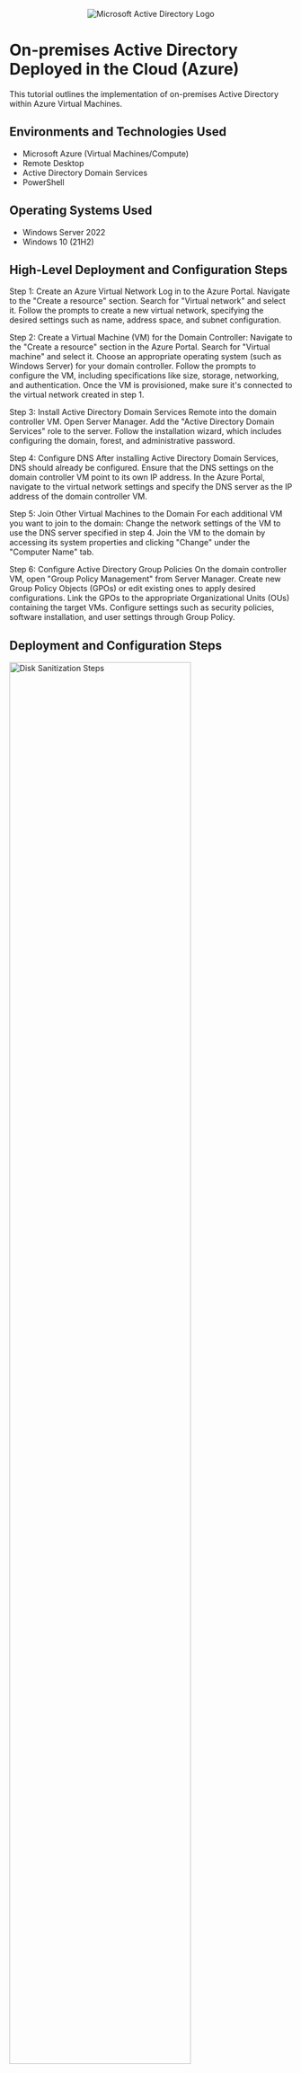 <p align="center">
<img src="https://i.imgur.com/pU5A58S.png" alt="Microsoft Active Directory Logo"/>
</p>

<h1>On-premises Active Directory Deployed in the Cloud (Azure)</h1>
This tutorial outlines the implementation of on-premises Active Directory within Azure Virtual Machines.<br />

<h2>Environments and Technologies Used</h2>

- Microsoft Azure (Virtual Machines/Compute)
- Remote Desktop
- Active Directory Domain Services
- PowerShell

<h2>Operating Systems Used </h2>

- Windows Server 2022
- Windows 10 (21H2)

<h2>High-Level Deployment and Configuration Steps</h2>

Step 1: Create an Azure Virtual Network
Log in to the Azure Portal.
Navigate to the "Create a resource" section.
Search for "Virtual network" and select it.
Follow the prompts to create a new virtual network, specifying the desired settings such as name, address space, and subnet configuration.

Step 2: Create a Virtual Machine (VM) for the Domain Controller:
Navigate to the "Create a resource" section in the Azure Portal.
Search for "Virtual machine" and select it.
Choose an appropriate operating system (such as Windows Server) for your domain controller.
Follow the prompts to configure the VM, including specifications like size, storage, networking, and authentication.
Once the VM is provisioned, make sure it's connected to the virtual network created in step 1.

Step 3: Install Active Directory Domain Services
Remote into the domain controller VM.
Open Server Manager.
Add the "Active Directory Domain Services" role to the server.
Follow the installation wizard, which includes configuring the domain, forest, and administrative password.

Step 4: Configure DNS
After installing Active Directory Domain Services, DNS should already be configured.
Ensure that the DNS settings on the domain controller VM point to its own IP address.
In the Azure Portal, navigate to the virtual network settings and specify the DNS server as the IP address of the domain controller VM.

Step 5: Join Other Virtual Machines to the Domain
For each additional VM you want to join to the domain:
Change the network settings of the VM to use the DNS server specified in step 4.
Join the VM to the domain by accessing its system properties and clicking "Change" under the "Computer Name" tab.

Step 6: Configure Active Directory Group Policies
On the domain controller VM, open "Group Policy Management" from Server Manager.
Create new Group Policy Objects (GPOs) or edit existing ones to apply desired configurations.
Link the GPOs to the appropriate Organizational Units (OUs) containing the target VMs.
Configure settings such as security policies, software installation, and user settings through Group Policy.

<h2>Deployment and Configuration Steps</h2>

<p>
<img src="https://i.postimg.cc/Fz1nk6GZ/temp-Image-ZJh7lu.avif" height="80%" width="80%" alt="Disk Sanitization Steps"/>
</p>
<p>
Step 1. Create a new Resource Group. Name it "RG-AD" and select region. Click "Review+Create".
</p>
<br />

<p>
<img src="https://i.postimg.cc/NMytsCr3/temp-Image-Tt3z8-G.avif" height="80%" width="80%" alt="Disk Sanitization Steps"/>
</p>
<p>
Step 2. Create a new virtual machine using the recently created Resource Group "RG-AD" and name it VM-DC1. Select the same region and select the image: Wnidows Server 2022.
</p>
<br />

<p>
<img src="https://i.postimg.cc/d3rKd76n/temp-Image-IMODk-H.avif" height="80%" width="80%" alt="Disk Sanitization Steps"/>
</p>
<p>
Step 3. Select a username and password and click "Review+Create".
</p>
<br />

<p>
<img src="https://i.postimg.cc/wx058Wkq/temp-Image-PPcu-ND.avif" height="80%" width="80%" alt="Disk Sanitization Steps"/>
<img src="https://i.postimg.cc/Dy0r2qCq/temp-Imagei-Cgpet.avif" height="80%" width="80%" alt="Disk Sanitization Steps"/>
</p>
<p>
Step 4. Create a second virtual machine using the "RG-AD" resource group and name it "Client 1" and use the image: Windows 10 Pro, Version 21H2.
</p>
<br />

<p>
<img src="https://i.postimg.cc/BQzxtXyR/temp-Imagev-Lem-IJ.avif" height="80%" width="80%" alt="Disk Sanitization Steps"/>
</p>
<p>
Step 5. Make sure that both virtual machines are using the same virtual networks (VNETs) by verifying in the virtual machine's networking tab. Both should be using the "VM-DC1-vnet" virtual network.
</p>
<br />

<p>
<img src="https://i.postimg.cc/3R9GhRmS/temp-Image7-Cg-Gr-Y.avif" height="80%" width="80%" alt="Disk Sanitization Steps"/>
</p>
<p>
Step 6. Select the virtual machine directory, select the domain controller virtual machine, "network settings" tab and then the network interface.
</p>
<br />

<p>
<img src="https://i.postimg.cc/BvTDhN6G/temp-Image-U9-Vtg-U.avif" height="80%" width="80%" alt="Disk Sanitization Steps"/>
</p>
<p>
Step 7. Select "ipconfig1" under the IP Configurations list. Under "Assignment", switch from "Dynamic" to "Static" and click "Save".
</p>
<br />

<p>
<img src="https://i.postimg.cc/FzRLH4x9/temp-Image-X1ua8-S.avif" height="80%" width="80%" alt="Disk Sanitization Steps"/>
</p>
<p>
Step 8. Connect to the virtual machine, "VM-DC1", using its public IP address and username/password.
</p>
<br />

<p>
<img src="https://i.postimg.cc/XqzyZz29/temp-Imagek-EY7-Sj.avif" height="80%" width="80%" alt="Disk Sanitization Steps"/>
</p>
<p>
Step 9. Search for Windows Defender Firewall with Advanced Security. Navigate to the Inbound Rules and search for both: Core Networking Diagnostics-ICMP Echo Request (ICMPv4-In)'s (the Private profile and Dynamic profile). Enable rules for both.
</p>
<br />

<p>
<img src="https://i.postimg.cc/sX3WbSQG/temp-Image-V6gp-Cn.avif" height="80%" width="80%" alt="Disk Sanitization Steps"/>
<img src="https://i.postimg.cc/1zhwcbyH/temp-Imagepf-Go-Cm.avif" height="80%" width="80%" alt="Disk Sanitization Steps"/>
</p>
<p>
Step 10. Open Server Manager. Select  "Add Roles and Features" and click "Next". Make sure Role-based/feature based installation is selected and click "Next" and "Next" once more. 
</p>
<br />

<p>
<img src="https://i.postimg.cc/G2brd9Xs/temp-Imagefn0-INs.avif" height="80%" width="80%" alt="Disk Sanitization Steps"/>
<img src="https://i.postimg.cc/B6N36sz7/temp-Imagej-Lv7l7.avif" height="80%" width="80%" alt="Disk Sanitization Steps"/>
<img src="https://i.postimg.cc/PJxjv9sX/temp-Imagej-JJkk7.avif" height="80%" width="80%" alt="Disk Sanitization Steps"/>
</p>
<p>
Step 11. Select "Active Directory Domain Services" and click "Add features". Continue with the default installation settings until the confirmation page and click "Install".
</p>
<br />

<p>
<img src="https://i.postimg.cc/1XwpwmxP/temp-Imagea-XTQJl.avif" height="80%" width="80%" alt="Disk Sanitization Steps"/>
</p>
<p>
Step 12. Click on the flag/yellow caution icon and click "Promote this server to a domain controller".
</p>
<br />

<p>
<img src="https://i.postimg.cc/Gh00Cqqs/temp-Image7-Cma0c.avif" height="80%" width="80%" alt="Disk Sanitization Steps"/>
</p>
<p>
Step 13. Select "Add a new forest" and choose a root domain name, "mydomain.com", and click "Next".
</p>
<br />

<p>
<img src="https://i.postimg.cc/CxLcT8Tq/temp-Imagely-Zla-B.avif" height="80%" width="80%" alt="Disk Sanitization Steps"/>
</p>
<p>
Step 14. Choose a password and click "Next" and continue with the default installation settinigs until the option to "Install" comes up.
</p>
<br />

<p>
<img src="https://i.postimg.cc/T1dDLrcj/temp-Image-X2-Df-Zk.avif" height="80%" width="80%" alt="Disk Sanitization Steps"/>
</p>
<p>
Step 15. Once Active Directory Domain Services is finished installing, the remote desktop connection will automatically sign out.
</p>
<br />

<p>
<img src="https://i.postimg.cc/pLXVZfwd/temp-Image-I7lw-Kv.avif" height="80%" width="80%" alt="Disk Sanitization Steps"/>
</p>
<p>
Step 16. Log into the domain controller virtual machine using the domain name chosen in step 13, followed by a backslash and the username selected for the domain controller virtual machine.
</p>
<br />

<p>
<img src="https://i.postimg.cc/TPSxWGqt/temp-Imagev-Nlm-Qf.avif" height="80%" width="80%" alt="Disk Sanitization Steps"/>
</p>
<p>
Step 17. On the Server Manager dashboard, select the Tools tab on the top right and select "Active Directory Users and Computers".
</p>
<br />

<p>
<img src="https://i.postimg.cc/tC7zBjh3/temp-Image-Odis-G0.avif" height="80%" width="80%" alt="Disk Sanitization Steps"/>
<img src="https://i.postimg.cc/mkpyTXG1/temp-Image-Lw-Bp-Ow.avif" height="80%" width="80%" alt="Disk Sanitization Steps"/>
</p>
<p>
Step 18. Right-click oon the newly created domain, "mydomain.com" and create two new folders; "Employees" and "Admins", by selecting "New" and then "Organizational Unit" within the Server Manager. 
</p>
<br />

<p>
<img src="https://i.postimg.cc/3wW4T8x1/temp-Imaged-Nxr-QI.avif" height="80%" width="80%" alt="Disk Sanitization Steps"/>
<img src="https://i.postimg.cc/m2XTGQ1x/temp-Image-ULKc-UV.avif" height="80%" width="80%" alt="Disk Sanitization Steps"/>
<img src="https://i.postimg.cc/SKGZwGjC/temp-Image-VEN0-RA.avif" height="80%" width="80%" alt="Disk Sanitization Steps"/>
</p>
<p>
Step 19. Right-click on the newly created folder, "Admins", select "New", then "User" annd create a new user. Choose a password and continue until the option to "Finish" appears.
</p>
<br />

<p>
<img src="https://i.postimg.cc/4ds33XJj/temp-Image-Wpmgfu.avif" height="80%" width="80%" alt="Disk Sanitization Steps"/>
<img src="https://i.postimg.cc/G22ZKfzH/temp-Image-M8-G0cg.avif" height="80%" width="80%" alt="Disk Sanitization Steps"/>
<img src="https://i.postimg.cc/htMn0VgZ/temp-Imagexa6-RTT.avif" height="80%" width="80%" alt="Disk Sanitization Steps"/>
<img src="https://i.postimg.cc/Kz3yFVTC/temp-Imagel-KHqrl.avif" height="80%" width="80%" alt="Disk Sanitization Steps"/>
</p>
<p>
Step 20. To make this new user an actual admin, right-click the name, select "Propereties", then the "Member-of" tab and select "Add". Type "Domain Admins", click "Ok" and click "Apply" and then "Ok" once more. 
</p>
<br />

<p>
<img src="https://i.postimg.cc/7YjC18HQ/temp-Image-Ti-P99-N.avif" height="80%" width="80%" alt="Disk Sanitization Steps"/>
</p>
<p>
Step 21. Logout of account and log back into the domain controller using the domain controller name plus the newly created admin user credentials. 
</p>
<br />

<p>
<img src="https://i.postimg.cc/yN17cvZb/temp-Image-F2-XLvf.avif" height="80%" width="80%" alt="Disk Sanitization Steps"/>
</p>
<p>
Step 22. Navigate back to the Azure portal and then to the domain controller virtual machine. 
</p>
<br />

<p>
<img src="https://i.postimg.cc/mDQxn9CH/temp-Imagea3-IOTb.avif" height="80%" width="80%" alt="Disk Sanitization Steps"/>
<img src="https://i.postimg.cc/v8tFLWQR/temp-Imagez-Wjep-B.avif" height="80%" width="80%" alt="Disk Sanitization Steps"/>
<img src="https://i.postimg.cc/d3BbsKWQ/temp-Image-Zh2-Jn-R.avif" height="80%" width="80%" alt="Disk Sanitization Steps"/>
<img src="https://i.postimg.cc/x8nrVd3F/temp-Imagewl0-Zqo.avif" height="80%" width="80%" alt="Disk Sanitization Steps"/>
</p>
<p>
Step 23. Navigate to the Client 1 virtual machine. Go to the networking section, click ono the network interface and then navigate to the "DNS Servers" section. Click on "Custom" and enter in the domain controller's private IP address from step 22. Click "Save". Restart Client 1 virtual machine from the portal. 
</p>
<br />

<p>
<img src="https://i.postimg.cc/RZHWgMXn/temp-Image-Wx8yqi.avif" height="80%" width="80%" alt="Disk Sanitization Steps"/>
</p>
<p>
Step 24. Navigate back to Remote Desktop Connection and log back into the Client 1 virtual machine using the original username/password.
</p>
<br />

<p>
<img src="https://i.postimg.cc/dVr8LmMX/temp-Imager-Jhs-JM.avif" height="80%" width="80%" alt="Disk Sanitization Steps"/>
<img src="https://i.postimg.cc/VNFnFfkW/temp-Image-Znsd-Bp.avif" height="80%" width="80%" alt="Disk Sanitization Steps"/>
<img src="https://i.postimg.cc/VNFnFfkW/temp-Image-Znsd-Bp.avif" height="80%" width="80%" alt="Disk Sanitization Steps"/>
<img src="https://i.postimg.cc/vBqnp091/temp-Imagex-Fr5-ZT.avif" height="80%" width="80%" alt="Disk Sanitization Steps"/>
<img src="https://i.postimg.cc/br4tvdmp/temp-Image-ROa1d-F.avif" height="80%" width="80%" alt="Disk Sanitization Steps"/>
<img src="https://i.postimg.cc/BZzDpw4k/temp-Image-L0-FAdi.avif" height="80%" width="80%" alt="Disk Sanitization Steps"/>
</p>
<p>
Step 25. Right-click the start menu and select "System". Click "Rename this PC" and then click "Change". Select "Domain" and enter the name of the root domain name created in step 13. Enter the admin user credentials created in step 19, "mydomain.com\george_admin". If done correctly, a message welcoming you to the new domain will pop up. The virtual machine will prompt for an automatically restart.
</p>
<br />

<p>
<img src="https://i.postimg.cc/y84LQNsM/temp-Image-Evwwz-F.avif" height="80%" width="80%" alt="Disk Sanitization Steps"/>
</p>
<p>
Step 26. Navigate to Remote Desktop Connection and log into the Client 1 virtual machine using the admin user credentials. 
</p>
<br />

<p>
<img src="https://i.postimg.cc/rpzgzRJt/temp-Image-BCj-ZZh.avif" height="80%" width="80%" alt="Disk Sanitization Steps"/>
<img src="https://i.postimg.cc/Vv9W2qY2/temp-Imagen-Xd-Djd.avif" height="80%" width="80%" alt="Disk Sanitization Steps"/>
<img src="https://i.postimg.cc/qR3LxfWJ/temp-Image2-AUzs-U.avif" height="80%" width="80%" alt="Disk Sanitization Steps"/>
<img src="https://i.postimg.cc/PJnM63km/temp-Imageo6-A5-OA.avif" height="80%" width="80%" alt="Disk Sanitization Steps"/>
</p>
<p>
Step 27. Right-click the start button, navigate to "System" and then to "Remote Desktop", click "Select users that can remotely access this PC". From here, click "Add" and type in "Domain Users" and click "Ok". This will allow all user accounts access to the domain controller.
</p>
<br />

<p>
<img src="https://i.postimg.cc/YCT8Gqyn/temp-Image-OYIf-Wi.avif" height="80%" width="80%" alt="Disk Sanitization Steps"/>
</p>
<p>
Step 28. Log into the domain controller virtual machine using the admin credentials.
</p>
<br />

<p>
<img src="https://i.postimg.cc/W3w7HmpC/temp-Image-Nr-YWo4.avif" height="80%" width="80%" alt="Disk Sanitization Steps"/>
</p>
<p>
Step 29. Search for "Windows PowerShell ISE", right-click the app and select "Run as administrator" to be able to create new user accounts.
</p>
<br />

<p>
<img src="https://i.postimg.cc/hj8f8p4z/temp-Images-DP2-Vk.avif" height="80%" width="80%" alt="Disk Sanitization Steps"/>
<img src="https://i.postimg.cc/Jzy0Y14W/temp-Image-Dvde-Hi.avif" height="80%" width="80%" alt="Disk Sanitization Steps"/>
</p>
<p>
Step 30. Within PowerShell ISE, click "New Script" and paste the script in <a href="https://github.com/nigelrue/Configure-Active-Directory-with-Azure/blob/main/PowerShell%20Script">THIS DOCUMENT</a> and click "Run Script". *(Make sure the organizational unit in script line #43 matches the same one created in step 18)*
</p>
<br />

<p>
<img src="https://i.postimg.cc/15bVQgdz/temp-Imageh8m2-M7.avif" height="80%" width="80%" alt="Disk Sanitization Steps"/>
</p>
<p>
Step 31. If done correctly, you should see the new user accounts being generated within Windows PowerShell.
</p>
<br />

<p>
<img src="https://i.postimg.cc/FFB7ydNx/temp-Image2-Oi-Wv-S.avif" height="80%" width="80%" alt="Disk Sanitization Steps"/>
</p>
<p>
Step 32. Within Server Manager, open "Active Directory Users and Computers".
</p>
<br />

<p>
<img src="https://i.postimg.cc/Fz71tmgc/temp-Imagez-Hv4um.avif" height="80%" width="80%" alt="Disk Sanitization Steps"/>
</p>
<p>
Step 33. Navigate to the "Employees" folder within the domain and observe the newly created user accounts.
</p>
<br />

<p>
<img src="https://i.postimg.cc/J7v2BLY2/temp-Image-Gse-MDQ.avif" height="80%" width="80%" alt="Disk Sanitization Steps"/>
<img src="https://i.postimg.cc/brWxWmby/temp-Image6-GCP4v.avif" height="80%" width="80%" alt="Disk Sanitization Steps"/>
</p>
<p>
Step 34. Select a random user, "bob.gog" and attempt to log into the Client 1 virtual machine using the password assigned to all accounts in the PowerShell script, "Password1".
</p>
<br />

<p>
<img src="https://i.postimg.cc/W3t5hWGV/temp-Image7a-Gbf-E.avif" height="80%" width="80%" alt="Disk Sanitization Steps"/>
</p>
<p>
Step 35. If the login is successful, then the creation of new users within Active Directory was succesful. 
</p>
<br />

<p>
<img src="https://i.postimg.cc/52MKnmV5/temp-Imagelwx-Vhr.avif" height="80%" width="80%" alt="Disk Sanitization Steps"/>
</p>
<p>
Step 36. Within Active Directory, the admin will be able to perform actions such as disabling an account, resetting of passwords and more.
</p>
<br />

